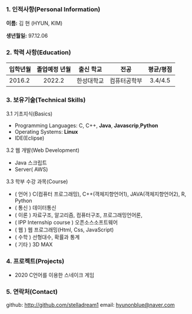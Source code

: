 ### 1. 인적사항(Personal Information)
**이름:** 김 현 (HYUN, KIM)

  **생년월일:** 97.12.06

### 2. 학력 사항(Education)

| 입학년월 | 졸업예정 년월 | 출신 학교 |전공 | 평균/평점 |
| :---         |     :---:      |        :---:   |    :---:      | :---:       |
| 2016.2 | 2022.2 | 한성대학교   |컴퓨터공학부 | 3.4/4.5 |

### 3. 보유기술(Technical Skills)

3.1  기초지식(Basics)
* Programming Languages: C, C++, __Java__, __Javascrip__,__Python__
* Operating Systems: __Linux__
* IDE(Eclipse)

3.2 웹 개발(Web Development)
* Java 스크립트
* Server( AWS)

3.3 학부 수강 과목(Course)
* ( 언어 ) C(컴퓨터 프로그래밍), C++(객체지향언어1), JAVA(객체지향언어2), R, Python
* ( 통신 )  데이터통신
* ( 이론 ) 자료구조, 알고리즘, 컴퓨터구조, 프로그래밍언어론,
* ( IPP Internship course )  오픈소스소프트웨어
* ( 웹 ) 웹 프로그래밍(Html, Css, JavaScript)
* ( 수학 ) 선형대수, 확률과 통계
* ( 기타 ) 3D MAX

### 4. 프로젝트(Projects)
* 2020 C언어를 이용한 스네이크 게임

### 5. 연락처(Contact)
github: http://github.com/stelladream1
email: hyunonblue@naver.com


